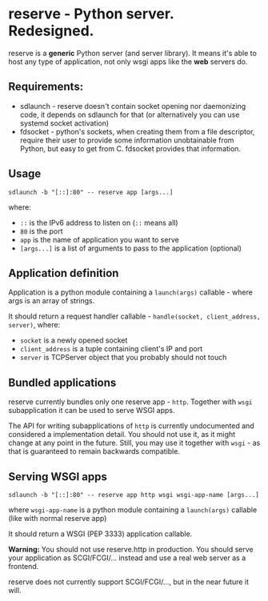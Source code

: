 reserve - Python server. Redesigned.
====================================

reserve is a **generic** Python server (and server library). It means it's able to host any type of application, not only wsgi apps like the **web** servers do.

Requirements:
-------------
- sdlaunch - reserve doesn't contain socket opening nor daemonizing code, it depends on sdlaunch for that (or alternatively you can use systemd socket activation)
- fdsocket - python's sockets, when creating them from a file descriptor, require their user to provide some information unobtainable from Python, but easy to get from C. fdsocket provides that information.

Usage
------
`sdlaunch -b "[::]:80" -- reserve app [args...]`

where:
- `::` is the IPv6 address to listen on (`::` means all)
- `80` is the port
- `app` is the name of application you want to serve
- `[args...]` is a list of arguments to pass to the application (optional)

Application definition
----------------------
Application is a python module containing a `launch(args)` callable - where args is an array of strings.

It should return a request handler callable - `handle(socket, client_address, server)`, where:
- `socket` is a newly opened socket
- `client_address` is a tuple containing client's IP and port
- `server` is TCPServer object that you probably should not touch

Bundled applications
--------------------
reserve currently bundles only one reserve app - `http`. Together with `wsgi` subapplication it can be used to serve WSGI apps.

The API for writing subapplications of `http` is currently undocumented and considered a implementation detail. You should not use it, as it might change at any point in the future. Still, you may use it together with `wsgi` - as that is guaranteed to remain backwards compatible.

Serving WSGI apps
-----------------
`sdlaunch -b "[::]:80" -- reserve app http wsgi wsgi-app-name [args...]`

where `wsgi-app-name` is a python module containing a `launch(args)` callable (like with normal reserve app)

It should return a WSGI (PEP 3333) application callable.

**Warning:** You should not use reserve.http in production. You should serve your application as SCGI/FCGI/... instead and use a real web server as a frontend.

reserve does not currently support SCGI/FCGI/..., but in the near future it will.